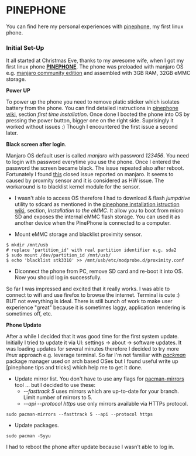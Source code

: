 # PINEPHONE
You can find here my personal experiences with [pinephone][1], my first linux phone.

### Initial Set-Up

It all started at Christmas Eve, thanks to my awesome wife, when I got my first linux phone [**PINEPHONE**][1]. The phone was preloaded with manjaro OS e.g. [manjaro community edition][2] and assembled with 3GB RAM, 32GB eMMC storage.

**Power UP**

To power up the phone you need to remove platic sticker which isolates battery from the phone. You can find detailed instructions in [pinephone wiki][3], section _first time installation_. Once done I booted the phone into OS by pressing the power button, bigger one on the right side. Suprisingly it worked without issues :)
Though I encountered the first issue a second later.

**Black screen after login**.

Manjaro OS default user is called _manjaro_ with password _123456_. You need to login with password everytime you use the phone. Once I entered the password the screen became black. The issue repeated also after reboot. Fortunately I found [this][4] closed issue reported on manjaro. It seems to caused by proxmity sensor and it is considered as HW issue. The workaround is to blacklist kernel module for the sensor.

- I wasn't able to access OS therefore I had to download & flash _jumpdrive_ utility to sdcard as mentioned in the [pinephone installation istruction wiki][5], section, _Installation to the eMMC_. It allow you to boot from micro SD and exposes the internal eMMC flash storage. You can used it as another device when the PinePhone is connected to a computer.

- Mount eMMC storage and blacklist proximity sensor.

```
$ mkdir /mnt/usb
# replace 'partition_id' with real partition identifier e.g. sda2
$ sudo mount /dev/partition_id /mnt/usb/
$ echo 'blacklist stk3310' >> /mnt/usb/etc/modprobe.d/proximity.conf
```

- Diconnect the phone from PC, remove SD card and re-boot it into OS. Now you should log in successfully.

So far I was impressed and excited that it really works. I was able to connect to wifi and use firefox to browse the internet. Terminal is cute :) BUT not everything is ideal. There is still bunch of work to make user experience "great" because it is sometimes laggy, application rendering is sometimes off, etc.

**Phone Update**

After a while I decided that it was good time for the first system update. Initially I tried to update it via UI: settings -> about -> software updates. It was loading updates for several minutes therefore I decided to try more _linux_ approach e.g. leverage terminal. So far I'm not familiar with [_packman_][8] package manager used on arch based OSes but I found useful write up [pinephone tips and tricks] which help me to get it done.

- Update mirror list. You don't have to use any flags for [pacman-mirrors][7] tool ... but I decided to use these:
  - _--fasttrack 5_ uses mirrors which are up-to-date for your branch. Limit number of mirrors to 5.
  - _--api --protocol https_ use only mirrors available via HTTPs protocol.

```
sudo pacman-mirrors --fasttrack 5 --api --protocol https
```

- Update packages.

```
sudo pacman -Syyu
```

I had to reboot the phone after update because I wasn't able to log in.

[1]: https://www.pine64.org/pinephone/
[2]: https://www.pine64.org/2020/08/31/pinephone-manjaro-community-edition/
[3]: https://wiki.pine64.org/wiki/PinePhone
[4]: https://gitlab.manjaro.org/manjaro-arm/issues/pinephone/phosh/-/issues/10
[5]: https://github.com/dreemurrs-embedded/Jumpdrive/releases
[5]: https://wiki.pine64.org/wiki/PinePhone_Installation_Instructions
[6]: https://forum.manjaro.org/t/pinephone-tips-and-tricks-experience-and-lessons-learned/39655
[7]: https://wiki.manjaro.org/index.php/Pacman-mirrors
[8]: https://wiki.manjaro.org/index.php/Pacman_Overview
